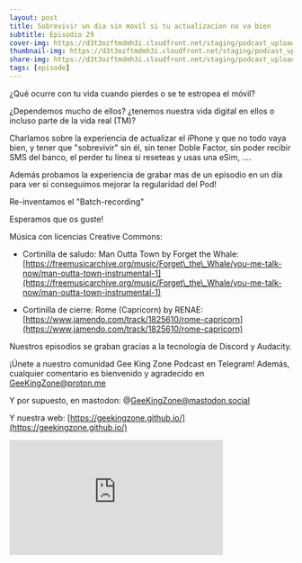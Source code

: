 ```yaml
---
layout: post
title: Sobrevivir un dia sin movil si tu actualizacion no va bien
subtitle: Episodio 29
cover-img: https://d3t3ozftmdmh3i.cloudfront.net/staging/podcast_uploaded_episode/14743809/14743809-1703979324792-38a935ade8be2.jpg
thumbnail-img: https://d3t3ozftmdmh3i.cloudfront.net/staging/podcast_uploaded_episode/14743809/14743809-1703979324792-38a935ade8be2.jpg
share-img: https://d3t3ozftmdmh3i.cloudfront.net/staging/podcast_uploaded_episode/14743809/14743809-1703979324792-38a935ade8be2.jpg
tags: [episode]
---
```


¿Qué ocurre con tu vida cuando pierdes o se te estropea el móvil?

¿Dependemos mucho de ellos? ¿tenemos nuestra vida digital en ellos o incluso parte de la vida real (TM)?

  

Charlamos sobre la experiencia de actualizar el iPhone y que no todo vaya bien, y tener que "sobrevivir" sin él, sin tener Doble Factor, sin poder recibir SMS del banco, el perder tu línea si reseteas y usas una eSim, ....

  

Además probamos la experiencia de grabar mas de un episodio en un día para ver si conseguimos mejorar la regularidad del Pod!

Re-inventamos el "Batch-recording"

Esperamos que os guste!

  

Música con licencias Creative Commons:

- Cortinilla de saludo: Man Outta Town by Forget the Whale: [https://freemusicarchive.org/music/Forget\_the\_Whale/you-me-talk-now/man-outta-town-instrumental-1](https://freemusicarchive.org/music/Forget\_the\_Whale/you-me-talk-now/man-outta-town-instrumental-1)

- Cortinilla de cierre: Rome (Capricorn) by RENAE: [https://www.jamendo.com/track/1825610/rome-capricorn](https://www.jamendo.com/track/1825610/rome-capricorn)

  

Nuestros episodios se graban gracias a la tecnología de Discord y Audacity.

  

¡Únete a nuestro comunidad Gee King Zone Podcast en Telegram! Además, cualquier comentario es bienvenido y agradecido en GeeKingZone@proton.me

Y por supuesto, en mastodon: @GeeKingZone@mastodon.social 

Y nuestra web: [https://geekingzone.github.io/](https://geekingzone.github.io/)
<iframe src='https://podcasters.spotify.com/pod/show/geekingzone/embed/episodes/Sobrevivir-un-dia-sin-movil-si-tu-actualizacion-no-va-bien-e2dr67b' height='204px' width='380px' frameborder='0' scrolling='no'></iframe>